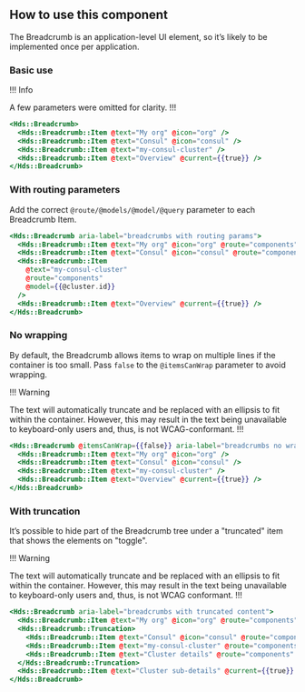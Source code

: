 ## How to use this component

The Breadcrumb is an application-level UI element, so it’s likely to be implemented once per application.

### Basic use

!!! Info

A few parameters were omitted for clarity.
!!!

```handlebars
<Hds::Breadcrumb>
  <Hds::Breadcrumb::Item @text="My org" @icon="org" />
  <Hds::Breadcrumb::Item @text="Consul" @icon="consul" />
  <Hds::Breadcrumb::Item @text="my-consul-cluster" />
  <Hds::Breadcrumb::Item @text="Overview" @current={{true}} />
</Hds::Breadcrumb>
```

### With routing parameters

Add the correct `@route/@models/@model/@query` parameter to each Breadcrumb Item.

```handlebars
<Hds::Breadcrumb aria-label="breadcrumbs with routing params">
  <Hds::Breadcrumb::Item @text="My org" @icon="org" @route="components" />
  <Hds::Breadcrumb::Item @text="Consul" @icon="consul" @route="components" />
  <Hds::Breadcrumb::Item
    @text="my-consul-cluster"
    @route="components"
    @model={{@cluster.id}}
  />
  <Hds::Breadcrumb::Item @text="Overview" @current={{true}} />
</Hds::Breadcrumb>
```

### No wrapping

By default, the Breadcrumb allows items to wrap on multiple lines if the container is too small. Pass `false` to the `@itemsCanWrap` parameter to avoid wrapping.

!!! Warning

The text will automatically truncate and be replaced with an ellipsis to fit within the container. However, this may result in the text being unavailable to keyboard-only users and, thus, is not WCAG-conformant.
!!!

```handlebars
<Hds::Breadcrumb @itemsCanWrap={{false}} aria-label="breadcrumbs no wrapping">
  <Hds::Breadcrumb::Item @text="My org" @icon="org" />
  <Hds::Breadcrumb::Item @text="Consul" @icon="consul" />
  <Hds::Breadcrumb::Item @text="my-consul-cluster" />
  <Hds::Breadcrumb::Item @text="Overview" @current={{true}} />
</Hds::Breadcrumb>
```

### With truncation

It’s possible to hide part of the Breadcrumb tree under a "truncated" item that shows the elements on "toggle".

!!! Warning

The text will automatically truncate and be replaced with an ellipsis to fit within the container. However, this may result in the text being unavailable to keyboard-only users and, thus, is not WCAG conformant.
!!!

```handlebars
<Hds::Breadcrumb aria-label="breadcrumbs with truncated content">
  <Hds::Breadcrumb::Item @text="My org" @icon="org" @route="components" />
  <Hds::Breadcrumb::Truncation>
    <Hds::Breadcrumb::Item @text="Consul" @icon="consul" @route="components" />
    <Hds::Breadcrumb::Item @text="my-consul-cluster" @route="components" />
    <Hds::Breadcrumb::Item @text="Cluster details" @route="components" />
  </Hds::Breadcrumb::Truncation>
  <Hds::Breadcrumb::Item @text="Cluster sub-details" @current={{true}} />
</Hds::Breadcrumb>
```
